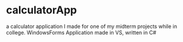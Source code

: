 # calculatorApp
a calculator application I made for one of my midterm projects while in college. WindowsForms Application made in VS, written in C#
